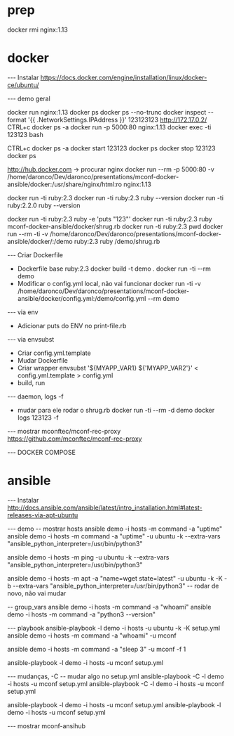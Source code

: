 # prep

docker rmi nginx:1.13

# docker

--- Instalar
https://docs.docker.com/engine/installation/linux/docker-ce/ubuntu/


--- demo geral

docker run nginx:1.13
docker ps
docker ps --no-trunc
docker inspect --format '{{ .NetworkSettings.IPAddress }}' 123123123
http://172.17.0.2/
CTRL+c
docker ps -a
docker run -p 5000:80 nginx:1.13
docker exec -ti 123123 bash

CTRL+c
docker ps -a
docker start 123123 
docker ps
docker stop 123123 
docker ps

http://hub.docker.com -> procurar nginx
docker run --rm -p 5000:80 -v /home/daronco/Dev/daronco/presentations/mconf-docker-ansible/docker:/usr/share/nginx/html:ro nginx:1.13


docker run -ti ruby:2.3
docker run -ti ruby:2.3 ruby --version
docker run -ti ruby:2.2.0 ruby --version

docker run -ti ruby:2.3 ruby -e 'puts "123"'
docker run -ti ruby:2.3 ruby mconf-docker-ansible/docker/shrug.rb
docker run -ti ruby:2.3 pwd
docker run --rm -ti -v /home/daronco/Dev/daronco/presentations/mconf-docker-ansible/docker/:/demo ruby:2.3 ruby /demo/shrug.rb


--- Criar Dockerfile
* Dockerfile base ruby:2.3
docker build -t demo .
docker run -ti --rm demo
* Modificar o config.yml local, não vai funcionar
docker run -ti -v /home/daronco/Dev/daronco/presentations/mconf-docker-ansible/docker/config.yml:/demo/config.yml --rm demo

--- via env
* Adicionar puts do ENV no print-file.rb

--- via envsubst
* Criar config.yml.template
* Mudar Dockerfile
* Criar wrapper
  envsubst '${MYAPP_VAR1} ${'MYAPP_VAR2'}' < config.yml.template > config.yml
* build, run

--- daemon, logs -f
* mudar para ele rodar o shrug.rb
docker run -ti --rm -d demo
docker logs 123123 -f

--- mostrar mconftec/mconf-rec-proxy
https://github.com/mconftec/mconf-rec-proxy


--- DOCKER COMPOSE


# ansible

--- Instalar
http://docs.ansible.com/ansible/latest/intro_installation.html#latest-releases-via-apt-ubuntu


--- demo
-- mostrar hosts
ansible demo -i hosts -m command -a "uptime"
ansible demo -i hosts -m command -a "uptime" -u ubuntu -k --extra-vars "ansible_python_interpreter=/usr/bin/python3"

ansible demo -i hosts -m ping -u ubuntu -k --extra-vars "ansible_python_interpreter=/usr/bin/python3"

ansible demo -i hosts -m apt -a "name=wget state=latest" -u ubuntu -k -K -b --extra-vars "ansible_python_interpreter=/usr/bin/python3"
-- rodar de novo, não vai mudar

-- group_vars
ansible demo -i hosts -m command -a "whoami"
ansible demo -i hosts -m command -a "python3 --version"

--- playbook
ansible-playbook -l demo -i hosts -u ubuntu -k -K setup.yml
ansible demo -i hosts -m command -a "whoami" -u mconf

ansible demo -i hosts -m command -a "sleep 3" -u mconf -f 1

ansible-playbook -l demo -i hosts -u mconf setup.yml

--- mudanças, -C
-- mudar algo no setup.yml
ansible-playbook -C -l demo -i hosts -u mconf setup.yml
ansible-playbook -C -l demo -i hosts -u mconf setup.yml

ansible-playbook -l demo -i hosts -u mconf setup.yml
ansible-playbook -l demo -i hosts -u mconf setup.yml


--- mostrar mconf-ansihub


